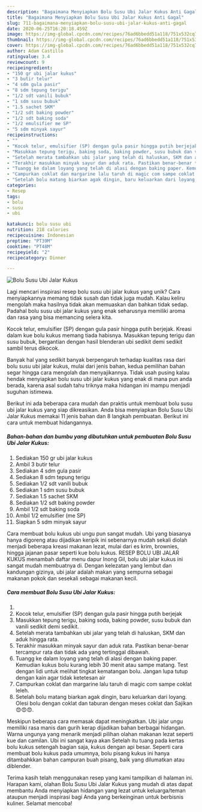 ```yaml
---
description: "Bagaimana Menyiapkan Bolu Susu Ubi Jalar Kukus Anti Gagal"
title: "Bagaimana Menyiapkan Bolu Susu Ubi Jalar Kukus Anti Gagal"
slug: 711-bagaimana-menyiapkan-bolu-susu-ubi-jalar-kukus-anti-gagal
date: 2020-06-25T16:20:18.459Z
image: https://img-global.cpcdn.com/recipes/76ad6bbedd51a118/751x532cq70/bolu-susu-ubi-jalar-kukus-foto-resep-utama.jpg
thumbnail: https://img-global.cpcdn.com/recipes/76ad6bbedd51a118/751x532cq70/bolu-susu-ubi-jalar-kukus-foto-resep-utama.jpg
cover: https://img-global.cpcdn.com/recipes/76ad6bbedd51a118/751x532cq70/bolu-susu-ubi-jalar-kukus-foto-resep-utama.jpg
author: Adam Castillo
ratingvalue: 3.4
reviewcount: 9
recipeingredient:
- "150 gr ubi jalar kukus"
- "3 butir telur"
- "4 sdm gula pasir"
- "8 sdm tepung terigu"
- "1/2 sdt vanili bubuk"
- "1 sdm susu bubuk"
- "1.5 sachet SKM"
- "1/2 sdt baking powder"
- "1/2 sdt baking soda"
- "1/2 emulsifier me SP"
- "5 sdm minyak sayur"
recipeinstructions:
- ""
- "Kocok telur, emulsifier (SP) dengan gula pasir hingga putih berjejak"
- "Masukkan tepung terigu, baking soda, baking powder, susu bubuk dan vanili sedikit demi sedikit."
- "Setelah merata tambahkan ubi jalar yang telah di haluskan, SKM dan aduk hingga rata."
- "Terakhir masukkan minyak sayur dan aduk rata. Pastikan benar-benar tercampur rata dan tidak ada yang tertinggal dibawah."
- "Tuangg ke dalam loyang yang telah di alasi dengan baking paper. Kemudian kukus bolu kurang lebih 30 menit atau sampe matang. Test dengan lidi untuk melihat tingkat kematangan bolu. Jangan lupa tutup dengan kain agar tidak ketetesan air"
- "Campurkan coklat dan margarine lalu taruh di magic com sampe coklat leleh."
- "Setelah bolu matang biarkan agak dingin, baru keluarkan dari loyang. Olesi bolu dengan coklat dan taburan dengan meses coklat dan Sajikan 😍😍😍."
categories:
- Resep
tags:
- bolu
- susu
- ubi

katakunci: bolu susu ubi 
nutrition: 218 calories
recipecuisine: Indonesian
preptime: "PT39M"
cooktime: "PT48M"
recipeyield: "2"
recipecategory: Dinner

---
```



![Bolu Susu Ubi Jalar Kukus](https://img-global.cpcdn.com/recipes/76ad6bbedd51a118/751x532cq70/bolu-susu-ubi-jalar-kukus-foto-resep-utama.jpg)

Lagi mencari inspirasi resep bolu susu ubi jalar kukus yang unik? Cara menyiapkannya memang tidak susah dan tidak juga mudah. Kalau keliru mengolah maka hasilnya tidak akan memuaskan dan bahkan tidak sedap. Padahal bolu susu ubi jalar kukus yang enak seharusnya memiliki aroma dan rasa yang bisa memancing selera kita.

Kocok telur, emulsifier (SP) dengan gula pasir hingga putih berjejak. Kreasi dalam kue bolu kukus memang tiada habisnya. Masukkan tepung terigu dan susu bubuk, bergantian dengan hasil blenderan ubi sedikit demi sedikit sambil terus dikocok.

Banyak hal yang sedikit banyak berpengaruh terhadap kualitas rasa dari bolu susu ubi jalar kukus, mulai dari jenis bahan, kedua pemilihan bahan segar hingga cara mengolah dan menyajikannya. Tidak usah pusing kalau hendak menyiapkan bolu susu ubi jalar kukus yang enak di mana pun anda berada, karena asal sudah tahu triknya maka hidangan ini mampu menjadi suguhan istimewa.


Berikut ini ada beberapa cara mudah dan praktis untuk membuat bolu susu ubi jalar kukus yang siap dikreasikan. Anda bisa menyiapkan Bolu Susu Ubi Jalar Kukus memakai 11 jenis bahan dan 8 langkah pembuatan. Berikut ini cara untuk membuat hidangannya.

<!--inarticleads1-->

##### Bahan-bahan dan bumbu yang dibutuhkan untuk pembuatan Bolu Susu Ubi Jalar Kukus:

1. Sediakan 150 gr ubi jalar kukus
1. Ambil 3 butir telur
1. Sediakan 4 sdm gula pasir
1. Sediakan 8 sdm tepung terigu
1. Sediakan 1/2 sdt vanili bubuk
1. Sediakan 1 sdm susu bubuk
1. Sediakan 1.5 sachet SKM
1. Sediakan 1/2 sdt baking powder
1. Ambil 1/2 sdt baking soda
1. Ambil 1/2 emulsifier (me SP)
1. Siapkan 5 sdm minyak sayur


Cara membuat bolu kukus ubi ungu pun sangat mudah. Ubi yang biasanya hanya digoreng atau dijadikan keripik ini sebenarnya mudah sekali diolah menjadi beberapa kreasi makanan lezat, mulai dari es krim, brownies, hingga jajanan pasar seperti kue bolu kukus. RESEP BOLU UBI JALAR KUKUS menambah daftar menu dapur Inong Gil, bolu ubi jalar kukus ini sangat mudah membuatnya di. Dengan kelezatan yang lembut dan kandungan gizinya, ubi jalar adalah makan yang sempurna sebagai makanan pokok dan sesekali sebagai makanan kecil. 

<!--inarticleads2-->

##### Cara membuat Bolu Susu Ubi Jalar Kukus:

1. 
1. Kocok telur, emulsifier (SP) dengan gula pasir hingga putih berjejak
1. Masukkan tepung terigu, baking soda, baking powder, susu bubuk dan vanili sedikit demi sedikit.
1. Setelah merata tambahkan ubi jalar yang telah di haluskan, SKM dan aduk hingga rata.
1. Terakhir masukkan minyak sayur dan aduk rata. Pastikan benar-benar tercampur rata dan tidak ada yang tertinggal dibawah.
1. Tuangg ke dalam loyang yang telah di alasi dengan baking paper. Kemudian kukus bolu kurang lebih 30 menit atau sampe matang. Test dengan lidi untuk melihat tingkat kematangan bolu. Jangan lupa tutup dengan kain agar tidak ketetesan air
1. Campurkan coklat dan margarine lalu taruh di magic com sampe coklat leleh.
1. Setelah bolu matang biarkan agak dingin, baru keluarkan dari loyang. Olesi bolu dengan coklat dan taburan dengan meses coklat dan Sajikan 😍😍😍.


Meskipun beberapa cara memasak dapat meningkatkan. Ubi jalar ungu memiliki rasa manis dan gurih kerap dijadikan bahan berbagai hidangan. Warna ungunya yang menarik menjadi pilihan olahan makanan lezat seperti kue dan camilan. Ubi ini sangat kaya akan Setelah itu tuang pada kertas bolu kukus setengah bagian saja, kukus dengan api besar. Seperti cara membuat bolu kukus pada umumnya, bolu pisang kukus ini hanya ditambahkkan bahan campuran buah pisang, baik yang dilumatkan atau diblender. 

Terima kasih telah menggunakan resep yang kami tampilkan di halaman ini. Harapan kami, olahan Bolu Susu Ubi Jalar Kukus yang mudah di atas dapat membantu Anda menyiapkan hidangan yang lezat untuk keluarga/teman ataupun menjadi inspirasi bagi Anda yang berkeinginan untuk berbisnis kuliner. Selamat mencoba!
